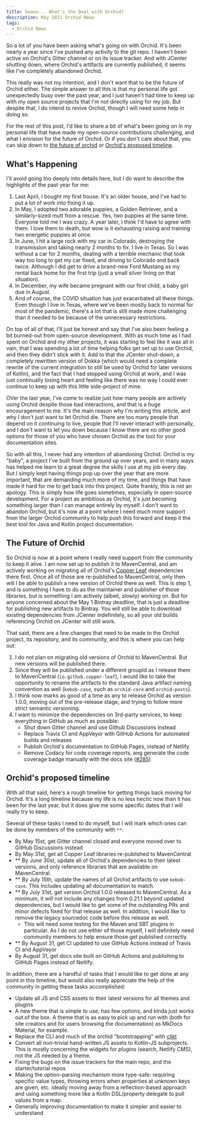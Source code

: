 ```yaml
---
title: Soooo... What's the Deal with Orchid?
description: May 2021 Orchid News
tags: 
  - Orchid News
---
```


So a lot of you have been asking what's going on with Orchid. It's been nearly a year since I've pushed any activity to
the git repo. I haven't been active on Orchid's Gitter channel or on its issue tracker. And with JCenter shutting down,
where Orchid's artifacts are currently published, it seems like I've completely abandoned Orchid. 

This really was not my intention, and I don't want that to be the future of Orchid either. The simple answer to all this
is that my personal life got unexpectedly busy over the past year, and I just haven't had time to keep up with my open 
source projects that I'm not directly using for my job. But despite that, I do intend to revive Orchid, though I will
need some help in doing so. 

For the rest of this post, I'd like to share a bit of what's been going on in my personal life that have made my 
open-source contributions challenging, and what I envision for the future of Orchid. Or if you don't care about that, 
you can skip down to [the future of orchid](#the-future-of-orchid) or
[Orchid's proposed timeline](#orchids-proposed-timeline).

## What's Happening

I'll avoid going too deeply into details here, but I do want to describe the highlights of the past year for me:

1) Last April, I bought my first house. It's an older house, and I've had to put a lot of work into fixing it up.
2) In May, I adopted two adorable puppies, a Golden Retriever, and a similarly-sized mutt from a rescue. Yes, two puppies 
    at the same time. Everyone told me I was crazy. A year later, I think I'd have to agree with them. I love them to
    death, but wow is it exhausting raising and training two energetic puppies at once.
3) In June, I hit a large rock with my car in Colorado, destroying the transmission and taking nearly 2 months to fix. I 
    live in Texas. So I was without a car for 2 months, dealing with a terrible mechanic that took way too long to get 
    my car fixed, and driving to Colorado and back twice. Although I did get to drive a brand-new Ford Mustang as my 
    rental back home for the first trip (just a small silver lining on that situation).
4) In December, my wife became pregnant with our first child, a baby girl due in August.
4) And of course, the COVID situation has just exacerbated all these things. Even though I live in Texas, where we've 
    been mostly back to normal for most of the pandemic, there's a lot that is still made more challenging than it 
    needed to be because of the unnecessary restrictions.
   
On top of all of that, I'll just be honest and say that I've also been feeling a bit burned-out from open-source 
development. With as much time as I had spent on Orchid and my other projects, it was starting to feel like it was all 
in vain, that I was spending a lot of time helping folks get set up to use Orchid, and then they didn't stick with it. 
Add to that the JCenter shut-down, a completely rewritten version of Dokka (which would need a complete rewrite of the 
current integration to still be used by Orchid for later versions of Kotlin), and the fact that I had stopped using 
Orchid at work, and I was just continually losing heart and feeling like there was no way I could ever continue to keep
up with this little side-project of mine. 

OVer the last year, I've come to realize just how many people are actively using Orchid despite those bad interactions, 
and that is a huge encouragement to me. It's the main reason why I'm writing this article, and why I don't just want to 
let Orchid die. There are too many people that depend on it continuing to live, people that I'll never interact with 
personally, and I don't want to let you down because I know there are no other good options for those of you who have
chosen Orchid as the tool for your documentation sites.

So with all this, I never had any intention of abandoning Orchid. Orchid is my "baby", a project I've built from the 
ground up over years, and in many ways has helped me learn to a great degree the skills I use at my job every day. But I 
simply kept having things pop up over the year that are more important, that are demanding much more of my time, and 
things that have made it hard for me to get back into this project. Quite frankly, this is not an apology. This is 
simply how life goes sometimes, especially in open-source development. For a project as ambitious as Orchid, it's just 
becoming something larger than I can manage entirely by myself. I don't want to abandon Orchid, but it's now at a point
where I need much more support from the larger Orchid community to help push this forward and keep it the best tool for 
Java and Kotlin project documentation.

## The Future of Orchid

So Orchid is now at a point where I really need support from the community to keep it alive. I am now set up to publish
it to MavenCentral, and am actively working on migrating all of Orchid's [Copper Leaf](https://github.com/copper-leaf)
dependencies there first. Once all of those are re-published to MavenCentral, only then will I be able to publish a new 
version of Orchid there as well. This is step 1, and is something I have to do as the maintainer and publisher of those
libraries, but is something I am actively (albeit, slowly) working on. But for anyone concerned about the May 1 Bintray
deadline, that is just a deadline for publishing new artifacts to Bintray. You will still be able to download 
existing dependencies from JCenter indefinitely, so all your old builds referencing Orchid on JCenter will still work.

That said, there are a few changes that need to be made to the Orchid project, its repository, and its community, and 
this is where you can help out:

1) I do not plan on migrating old versions of Orchid to MavenCentral. But new versions will be published there. 
2) Since they will be published under a different groupId as I release them to MavenCentral (`io.github.copper-leaf`), I
    would like to take the opportunity to rename the artifacts to the standard Java artifact naming convention as well
   (`kebob-case`, such as `orchid-core` and `orchid-posts`).
3) I think now marks as good of a time as any to release Orchid as version 1.0.0, moving out of the pre-release stage, 
    and trying to  follow more strict semantic versioning.
4) I want to minimize the dependencies on 3rd-party services, to keep everything in GitHub as much as possible:
    - Shut down Gitter channel and use Github Discussions instead
    - Replace Travis CI and AppVeyor with GitHub Actions for automated builds and releases
    - Publish Orchid's documentation to GitHub Pages, instead of Netlify
    - Remove Codacy for code coverage reports, ang generate the code coverage badge manually with the docs site 
      ([#285](https://github.com/orchidhq/Orchid/issues/285))

## Orchid's proposed timeline

With all that said, here's a rough timeline for getting things back moving for Orchid. It's a long timeline because my 
life is no less hectic now than it has been for the last year, but it does give me some specific dates that I will 
really try to keep. 

Several of these tasks I need to do myself, but I will mark which ones can be done by members of the community 
with `**`:

- By May 15st, get Gitter channel closed and everyone moved over to GitHub Discussions instead  
- By May 31st, get all Copper Leaf libraries re-published to MavenCentral 
- ** By June 30st, update all of Orchid's dependencies to their latest versions, and only reference libraries that are 
    available on MavenCentral.
- ** By July 15th, update the names of all Orchid artifacts to use `kebob-case`. This includes updating all 
    documentation to match.
- ** By July 31st, get version Orchid 1.0.0 released to MavenCentral. As a minimum, it will not include any changes from 
    0.21.1 beyond updated dependencies, but I would like to get some of the outstanding PRs and minor defects fixed for
    that release as well. In addition, I would like to remove the legacy sourcedoc code before this release as well.
    - This will need some testing for the Maven and SBT plugins in particular. As I do not use either of those myself, I 
        will definitely need community members to help ensure those get published correctly.
- ** By August 31, get CI updated to use GitHub Actions instead of Travis CI and AppVeyor
- By August 31, get docs site built on GitHub Actions and publishing to GitHub Pages instead of Netlify.

In addition, there are a handful of tasks that I would like to get done at any point in this timeline, but would also 
really appreciate the help of the community in getting these tasks accomplished:

- Update all JS and CSS assets to their latest versions for all themes and plugins
- A new theme that is simple to use, has few options, and kinda just works out of the box. A theme that is as easy to 
    pick up and run with (both for site creators and for users browsing the documentation) as MkDocs Material, for
    example.
- Replace the CLI and much of the orchid "bootstrapping" with [clikt](https://ajalt.github.io/clikt/)
- Convert all non-trivial hand-written JS assets to Kotlin-JS subprojects. This is mostly concerning the widgets for 
    _plugins_ (search, Netlify CMS), not the JS needed by a theme.
- Fixing the bugs on the issue trackers for the main repo, and the starter/tutorial repos
- Making the option-parsing mechanism more type-safe: requiring specific value types, throwing errors when properties
    at unknown keys are given, etc. ideally moving away from a reflection-based approach and using something more like
    a Kotlin DSL/property delegate to pull values from a map.
- Generally improving documentation to make it simpler and easier to understand
